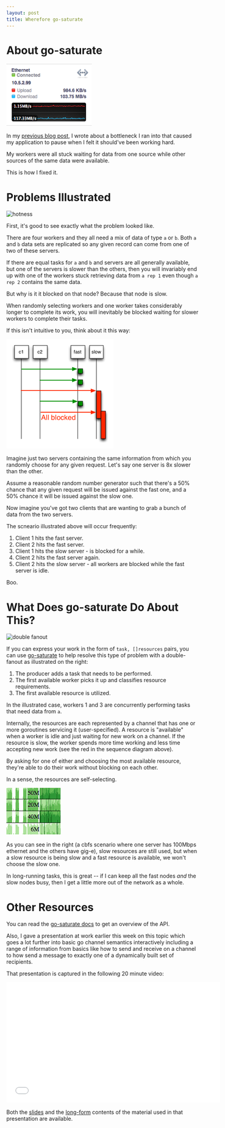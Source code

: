 ```yaml
---
layout: post
title: Wherefore go-saturate
---
```


# About go-saturate

<div>
  <img src="/images/saturated.png" alt="saturated"
       title="saturated" class="floatleft"/>
</div>

In my [previous blog post][siginfo], I wrote about a bottleneck I ran
into that caused my application to pause when I felt it should've been
working hard.

My workers were all stuck waiting for data from one source while other
sources of the same data were available.

This is how I fixed it.

# Problems Illustrated

<div>
  <img src="https://raw.github.com/dustin/go-talks/master/channels/hot.png"
  alt="hotness" title="the new hotness" class="floatright"/>
</div>

First, it's good to see exactly what the problem looked like.

There are four workers and they all need a mix of data of type `a` or
`b`.  Both `a` and `b` data sets are replicated so any given record
can come from one of two of these servers.

If there are equal tasks for `a` and `b` and servers are all generally
available, but one of the servers is slower than the others, then you
will invariably end up with one of the workers stuck retrieving data
from `a rep 1` even though `a rep 2` contains the same data.

But why is it it blocked on that node?  Because that node is slow.

When randomly selecting workers and one worker takes considerably
longer to complete its work, you will inevitably be blocked waiting
for slower workers to complete their tasks.

If this isn't intuitive to you, think about it this way:

<div>
  <img src="/images/slowrand.png"
  alt="random slowness" title="random slowness" class="floatleft"/>
</div>

Imagine just two servers containing the same information from which
you randomly choose for any given request.  Let's say one server is 8x
slower than the other.

Assume a reasonable random number generator such that there's a 50%
chance that any given request will be issued against the fast one, and
a 50% chance it will be issued against the slow one.

Now imagine you've got two clients that are wanting to grab a bunch of
data from the two servers.

The scneario illustrated above will occur frequently:

1. Client 1 hits the fast server.
2. Client 2 hits the fast server.
3. Client 1 hits the slow server - is blocked for a while.
4. Client 2 hits the fast server again.
5. Client 2 hits the slow server - all workers are blocked while the
fast server is idle.

Boo.

# What Does go-saturate Do About This?

<div>
  <img src="https://raw.github.com/dustin/go-talks/master/channels/twotier.png"
  alt="double fanout" title="double fanout" class="floatright"/>
</div>

If you can express your work in the form of `task, []resources` pairs,
you can use [go-saturate][go-saturate] to help resolve this type of
problem with a double-fanout as illustrated on the right:

1. The producer adds a task that needs to be performed.
2. The first available worker picks it up and classifies resource
requirements.
3. The first available resource is utilized.

In the illustrated case, workers 1 and 3 are concurrently performing
tasks that need data from `a`.

Internally, the resources are each represented by a channel that has
one or more goroutines servicing it (user-specified).  A resource is
"available" when a worker is idle and just waiting for new work on a
channel.  If the resource is slow, the worker spends more time working
and less time accepting new work (see the red in the sequence diagram
above).

By asking for one of either and choosing the most available resource,
they're able to do their work without blocking on each other.

In a sense, the resources are self-selecting.

<div>
  <img src="/images/cbfsperf.png"
  alt="cbfs perf" title="cbfs perf" class="floatright"/>
</div>

As you can see in the right (a cbfs scenario where one server has
100Mbps ethernet and the others have gig-e), slow resources are still
used, but when a slow resource is being slow and a fast resource is
available, we won't choose the slow one.

In long-running tasks, this is great -- if I can keep all the fast
nodes *and* the slow nodes busy, then I get a little more out of the
network as a whole.

# Other Resources

You can read the [go-saturate docs][docs] to get an overview of the API.

Also, I gave a presentation at work earlier this week on this topic
which goes a lot further into basic go channel semantics interactively
including a range of information from basics like how to send and
receive on a channel to how send a message to exactly one of a
dynamically built set of recipients.

That presentation is captured in the following 20 minute video:

<iframe width="560" height="315"
        src="//www.youtube.com/embed/QDO5YOrKSiQ"
        frameborder="0" allowfullscreen="1">
</iframe>

Both the [slides][slides] and the [long-form][article] contents
of the material used in that presentation are available.

[siginfo]: ../04/siginfo.html
[go-saturate]: //github.com/dustin/go-saturate
[docs]: http://godoc.org/github.com/dustin/go-saturate
[slides]: http://talks.godoc.org/github.com/dustin/go-talks/channels.slide
[article]: http://talks.godoc.org/github.com/dustin/go-talks/channels.article
